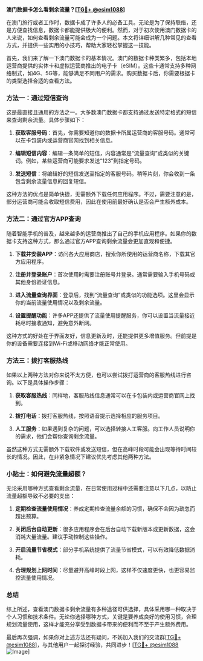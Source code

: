 **澳门数据卡怎么看剩余流量？[[TG💪+ @esim1088](https://t.me/s/esim1088)]**

在澳门旅行或者工作时，数据卡成了许多人的必备工具。无论是为了保持联络，还是方便查找信息，数据卡都能提供极大的便利。然而，对于初次使用澳门数据卡的人来说，如何查看剩余流量可能会成为一个问题。本文将详细讲解几种常见的查看方式，并提供一些实用的小技巧，帮助大家轻松掌握这一技能。

首先，我们来了解一下澳门数据卡的基本情况。澳门的数据卡种类繁多，包括本地运营商提供的实体卡和虚拟运营商推出的电子卡（eSIM）。这些卡通常支持多种网络制式，如4G、5G等，能够满足不同用户的需求。购买数据卡后，你需要根据卡的类型选择合适的查看方法。

### 方法一：通过短信查询

这是最直接且通用的方法之一。大多数澳门数据卡都支持通过发送特定格式的短信来查询剩余流量。具体步骤如下：

1. **获取客服号码**：首先，你需要知道你的数据卡所属运营商的客服号码。通常可以在卡包装内或运营商官网找到相关信息。
   
2. **编辑短信内容**：编辑一条简单的短信，内容通常是“流量查询”或类似的关键词。例如，某些运营商可能要求发送“123”到指定号码。

3. **发送短信**：将编辑好的短信发送至指定的客服号码。稍等片刻，你会收到一条包含剩余流量信息的回复短信。

这种方法的优点是简单快捷，无需额外下载任何应用程序。不过，需要注意的是，部分运营商可能会收取短信费用，因此在使用前最好确认是否会产生额外成本。

### 方法二：通过官方APP查询

随着智能手机的普及，越来越多的运营商推出了自己的手机应用程序。如果你的数据卡支持这种方式，那么通过官方APP查询剩余流量会更加直观和便捷。

1. **下载并安装APP**：访问各大应用商店，搜索你所使用的运营商名称，下载其官方应用程序。

2. **注册并登录账户**：首次使用时需要注册账号并登录。通常需要输入手机号码或其他身份验证信息。

3. **进入流量查询界面**：登录后，找到“流量查询”或类似的功能选项。这里会显示你的当前流量使用情况以及剩余流量。

4. **设置提醒功能**：许多APP还提供了流量使用提醒服务，你可以设置当流量接近耗尽时接收通知，避免意外断网。

这种方式的好处在于界面友好，信息更新及时，还能提供更多增值服务。但前提是你的设备需要连接到Wi-Fi或移动网络才能正常使用。

### 方法三：拨打客服热线

如果以上两种方法对你来说不太方便，也可以尝试拨打运营商的客服热线进行咨询。以下是具体操作步骤：

1. **获取客服热线**：同样地，客服热线信息通常可以在卡包装内或运营商官网上找到。

2. **拨打电话**：拨打客服热线，按照语音提示选择相应的服务项目。

3. **人工服务**：如果遇到复杂的问题，可以选择转接人工客服。向工作人员说明你的需求，他们会帮你查询剩余流量。

虽然这种方式无需额外下载软件或发送短信，但在高峰时段可能会出现等待时间较长的情况。因此，在非紧急情况下建议优先考虑其他两种方法。

### 小贴士：如何避免流量超额？

无论采用哪种方式查看剩余流量，在日常使用过程中还需要注意以下几点，以防止流量超额导致不必要的支出：

1. **定期检查流量使用情况**：养成定期检查流量余额的习惯，确保不会因为疏忽而超出预算。

2. **关闭后台自动更新**：很多应用程序会在后台自动下载新版本或更新数据，这会消耗大量流量。建议手动控制这些操作。

3. **开启流量节省模式**：部分手机系统提供了流量节省模式，可以有效降低数据消耗。

4. **合理规划上网时间**：尽量避开高峰时段上网，这样不仅速度更快，也更容易监控流量使用情况。

### 总结

综上所述，查看澳门数据卡剩余流量有多种途径可供选择，具体采用哪一种取决于个人习惯和技术条件。无论你选择哪种方式，关键是要养成良好的使用习惯，合理规划流量使用，这样才能充分享受到数据卡带来的便利而不至于产生额外费用。

最后再次强调，如果你对上述方法还有疑问，不妨加入我们的交流群[[TG💪+ @esim1088](https://t.me/s/esim1088)]，与其他用户一起探讨经验，共同进步！[[TG💪+ @esim1088](https://t.me/s/esim1088) ![Image](https://i.postimg.cc/4NQfJmqS/Snipaste-2025-05-13-00-14-12.png)]